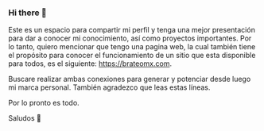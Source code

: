 ### Hi there 👋

Este es un espacio para compartir mi perfil y tenga una mejor presentación para dar a conocer mi conocimiento, así como proyectos importantes.
Por lo tanto, quiero mencionar que tengo una pagina web, la cual también tiene el propósito para conocer el funcionamiento de un sitio que esta disponible para todos, es el siguiente: https://brateomx.com.

Buscare realizar ambas conexiones para generar y potenciar desde luego mi marca personal. 
También agradezco que leas estas líneas.

Por lo pronto es todo. 

Saludos 👋



<!--
**BraTeoMX/BraTeoMX** is a ✨ _special_ ✨ repository because its `README.md` (this file) appears on your GitHub profile.

Here are some ideas to get you started:

- 🔭 I’m currently working on ...
- 🌱 I’m currently learning ...
- 👯 I’m looking to collaborate on ...
- 🤔 I’m looking for help with ...
- 💬 Ask me about ...
- 📫 How to reach me: ...
- 😄 Pronouns: ...
- ⚡ Fun fact: ...
-->
